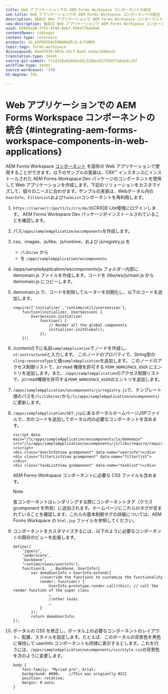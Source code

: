 ```yaml
---
title: Web アプリケーションでの AEM Forms Workspace コンポーネントの統合
seo-title: Web アプリケーションでの AEM Forms Workspace コンポーネントの統合
description: 独自の Web アプリケーションで AEM Forms Workspace コンポーネントを再利用して、機能を強化し密接な統合を提供する方法。
seo-description: 独自の Web アプリケーションで AEM Forms Workspace コンポーネントを再利用して、機能を強化し密接な統合を提供する方法。
uuid: bb9b8aa0-3f41-4f44-8eb7-944e778ee8a6
contentOwner: robhagat
content-type: reference
products: SG_EXPERIENCEMANAGER/6.4/FORMS
topic-tags: forms-workspace
discoiquuid: 6be87939-007e-42c7-8a41-e34ac2b8bed4
translation-type: tm+mt
source-git-commit: f13d358a6508da5813186ed61f959f7a84e6c19f
workflow-type: tm+mt
source-wordcount: '370'
ht-degree: 74%

---
```



# Web アプリケーションでの AEM Forms Workspace コンポーネントの統合  {#integrating-aem-forms-workspace-components-in-web-applications}

AEM Forms Workspace [コンポーネント](/help/forms/using/description-reusable-components.md) を固有の Web アプリケーションで使用することができます。以下のサンプルの実装は、CRX™ インスタンスにインストールされた AEM Forms Workspace Dev パッケージのコンポーネントを使用して Web アプリケーションを作成します。下記のソリューションをカスタマイズして、個々のニーズに合わせます。サンプルの実装は、Webポータル内の`UserInfo`、`FilterList`および`TaskList`コンポーネントを再利用します。

1. `https://[server]:[port]/lc/crx/de/`のCRXDE Lite環境にログインします。 AEM Forms Workspace Dev パッケージがインストールされていることを確認します。
1. パス`/apps/sampleApplication/wscomponents`を作成します。
1. css、images、js/libs、js/runtime、および js/registry.js を

   * `/libs/ws` から
   * を `/apps/sampleApplication/wscomponents`.

1. /apps/sampleApplication/wscomponents/js フォルダー内部に demomain.js ファイルを作成します。コードを /libs/ws/js/main.js から demomain.js にコピーします。
1. demomain.js で、コードを削除してルーターを初期化し、以下のコードを追加します。

   ```
   require(['initializer','runtime/util/usersession'], 
       function(initializer, UserSession) { 
           UserSession.initialize( 
               function() { 
                   // Render all the global components
                   initializer.initGlobal();  
               }); 
       });
   ```

1. /contentの下に名前`sampleApplication`でノードを作成し、`nt:unstructured`と入力します。 このノードのプロパティで、String型の`sling:resourceType`と値`sampleApplication`を追加します。 このノードのアクセス制御リストで、jcr:read 権限を許可する `PERM_WORKSPACE_USER` にエントリを追加します。また、`/apps/sampleApplication`のアクセス制御リストで、jcr:read権限を許可する`PERM_WORKSPACE_USER`のエントリを追加します。
1. `/apps/sampleApplication/wscomponents/js/registry.js`で、テンプレート値のパスを`/lc/libs/ws/`から`/lc/apps/sampleApplication/wscomponents/`に更新します。
1. `/apps/sampleApplication/GET.jsp`にあるポータルホームページJSPファイルで、次のコードを追加してポータル内の必要なコンポーネントを含めます。

   ```as3
   <script data-main="/lc/apps/sampleApplication/wscomponents/js/demomain" src="/lc/apps/sampleApplication/wscomponents/js/libs/require/require.js"></script>
   <div class="UserInfoView gcomponent" data-name="userinfo"></div> 
   <div class="filterListView gcomponent" data-name="filterlist"></div> 
   <div class="taskListView gcomponent" data-name="tasklist"></div> 
   ```

   AEM Forms Workspace コンポーネントに必要な CSS ファイルも含めます。

   >[!NOTE]
   >
   >各コンポーネントはレンダリングする際にコンポーネントタグ（クラス gcomponent を所有）に追加されます。ホームページにこれらのタグが含まれていることを確認します。これらの基本制御タグの詳細については、AEM Forms Workspace の `html.jsp` ファイルを参照してください。

1. コンポーネントをカスタマイズするには、以下のように必要なコンポーネントの既存のビューを拡張します。

   ```as3
   define([ 
       ‘jquery’, 
       ‘underscore’, 
       ‘backbone’, 
       ‘runtime/views/userinfo'],
       function($, _, Backbone, UserInfo){ 
           var demoUserInfo = UserInfo.extend({ 
               //override the functions to customize the functionality 
               render: function() { 
                   UserInfo.prototype.render.call(this); // call the render function of the super class 
                   … 
                   //other tasks 
                   … 
               } 
           }); 
           return demoUserInfo; 
   });
   ```

1. ポータルの CSS を修正し、ポータル上の必要なコンポーネントのレイアウト、配置、スタイルを設定します。たとえば、このポータルの背景色を黒色に保持して userInfo コンポーネントも同様に表示するとします。これを行うには、`/apps/sampleApplication/wscomponents/css/style.css`の背景色を次のように変更します。

   ```as3
   body {
       font-family: "Myriad pro", Arial;
       background: #000;    //This was origianlly #CCC    
       position: relative;
       margin: 0 auto;
   }
   ```
